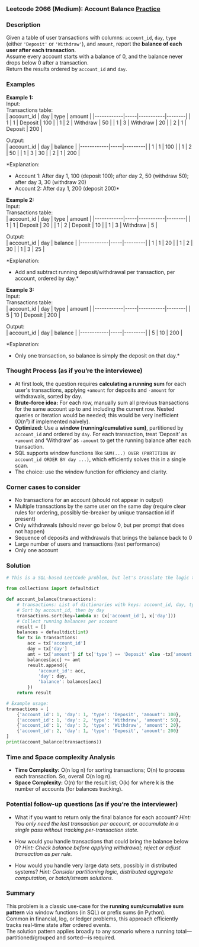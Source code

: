### Leetcode 2066 (Medium): Account Balance [Practice](https://leetcode.com/problems/account-balance)

### Description  
Given a table of user transactions with columns: `account_id`, `day`, `type` (either `'Deposit'` or `'Withdraw'`), and `amount`, report the **balance of each user after each transaction**.  
Assume every account starts with a balance of 0, and the balance never drops below 0 after a transaction.  
Return the results ordered by `account_id` and `day`.

### Examples  

**Example 1:**  
Input:  
Transactions table:  
| account_id | day | type      | amount |
|------------|-----|-----------|--------|
| 1          | 1   | Deposit   | 100    |
| 1          | 2   | Withdraw  | 50     |
| 1          | 3   | Withdraw  | 20     |
| 2          | 1   | Deposit   | 200    |

Output:  
| account_id | day | balance |
|------------|-----|---------|
| 1          | 1   | 100     |
| 1          | 2   | 50      |
| 1          | 3   | 30      |
| 2          | 1   | 200     |

*Explanation:  
- Account 1: After day 1, 100 (deposit 100); after day 2, 50 (withdraw 50); after day 3, 30 (withdraw 20)  
- Account 2: After day 1, 200 (deposit 200)*

**Example 2:**  
Input:  
Transactions table:  
| account_id | day | type      | amount |
|------------|-----|-----------|--------|
| 1          | 1   | Deposit   | 20     |
| 1          | 2   | Deposit   | 10     |
| 1          | 3   | Withdraw  | 5      |

Output:  
| account_id | day | balance |
|------------|-----|---------|
| 1          | 1   | 20      |
| 1          | 2   | 30      |
| 1          | 3   | 25      |

*Explanation:  
- Add and subtract running deposit/withdrawal per transaction, per account, ordered by day.*

**Example 3:**  
Input:  
Transactions table:  
| account_id | day | type      | amount |
|------------|-----|-----------|--------|
| 5          | 10  | Deposit   | 200    |

Output:  
| account_id | day | balance |
|------------|-----|---------|
| 5          | 10  | 200     |

*Explanation:  
- Only one transaction, so balance is simply the deposit on that day.*

### Thought Process (as if you’re the interviewee)  

- At first look, the question requires **calculating a running sum** for each user's transactions, applying `+amount` for deposits and `-amount` for withdrawals, sorted by day.
- **Brute-force idea:** For each row, manually sum all previous transactions for the same account up to and including the current row. Nested queries or iteration would be needed; this would be very inefficient (O(n²) if implemented naively).
- **Optimized:** Use a **window (running/cumulative sum)**, partitioned by `account_id` and ordered by `day`. For each transaction, treat ‘Deposit’ as `+amount` and ‘Withdraw’ as `-amount` to get the running balance after each transaction.
- SQL supports window functions like `SUM(...) OVER (PARTITION BY account_id ORDER BY day ...)`, which efficiently solves this in a single scan.
- The choice: use the window function for efficiency and clarity.

### Corner cases to consider  
- No transactions for an account (should not appear in output)
- Multiple transactions by the same user on the same day (require clear rules for ordering, possibly tie-breaker by unique transaction id if present)
- Only withdrawals (should never go below 0, but per prompt that does not happen)
- Sequence of deposits and withdrawals that brings the balance back to 0
- Large number of users and transactions (test performance)
- Only one account

### Solution

```python
# This is a SQL-based LeetCode problem, but let's translate the logic to Python for interview prep

from collections import defaultdict

def account_balance(transactions):
    # transactions: List of dictionaries with keys: account_id, day, type, amount
    # Sort by account_id, then by day
    transactions.sort(key=lambda x: (x['account_id'], x['day']))
    # Collect running balances per account
    result = []
    balances = defaultdict(int)
    for tx in transactions:
        acc = tx['account_id']
        day = tx['day']
        amt = tx['amount'] if tx['type'] == 'Deposit' else -tx['amount']
        balances[acc] += amt
        result.append({
            'account_id': acc,
            'day': day,
            'balance': balances[acc]
        })
    return result

# Example usage:
transactions = [
    {'account_id': 1, 'day': 1, 'type': 'Deposit', 'amount': 100},
    {'account_id': 1, 'day': 2, 'type': 'Withdraw', 'amount': 50},
    {'account_id': 1, 'day': 3, 'type': 'Withdraw', 'amount': 20},
    {'account_id': 2, 'day': 1, 'type': 'Deposit', 'amount': 200}
]
print(account_balance(transactions))
```

### Time and Space complexity Analysis  

- **Time Complexity:** O(n log n) for sorting transactions; O(n) to process each transaction. So, overall O(n log n).
- **Space Complexity:** O(n) for the result list; O(k) for where k is the number of accounts (for balances tracking).

### Potential follow-up questions (as if you’re the interviewer)  

- What if you want to return only the final balance for each account?
  *Hint: You only need the last transaction per account, or accumulate in a single pass without tracking per-transaction state.*

- How would you handle transactions that could bring the balance below 0?
  *Hint: Check balance before applying withdrawal; reject or adjust transaction as per rule.*

- How would you handle very large data sets, possibly in distributed systems?
  *Hint: Consider partitioning logic, distributed aggregate computation, or batch/stream solutions.*

### Summary
This problem is a classic use-case for the **running sum/cumulative sum pattern** via window functions (in SQL) or prefix sums (in Python).  
Common in financial, log, or ledger problems, this approach efficiently tracks real-time state after ordered events.  
The solution pattern applies broadly to any scenario where a running total—partitioned/grouped and sorted—is required.